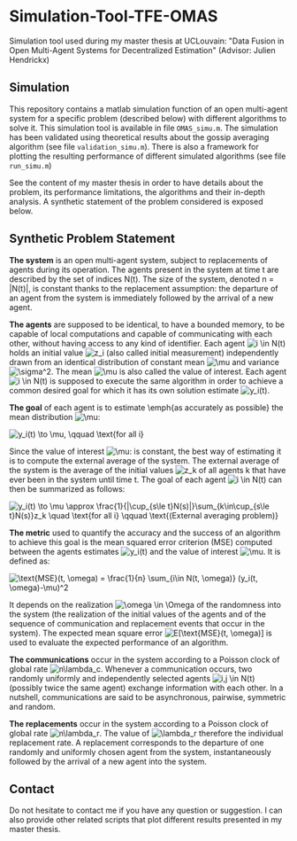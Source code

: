 # Simulation-Tool-TFE-OMAS
Simulation tool used during my master thesis at UCLouvain: "Data Fusion in Open Multi-Agent Systems for Decentralized Estimation"
(Advisor: Julien Hendrickx)

 ## Simulation
This repository contains a matlab simulation function of an open multi-agent system for a specific problem (described below) with different algorithms to solve it. This simulation tool is available in file `OMAS_simu.m`. The simulation has been validated using theoretical results about the gossip averaging algorithm (see file `validation_simu.m`). There is also a framework for plotting the resulting performance of different simulated algorithms (see file `run_simu.m`)

See the content of my master thesis in order to have details about the problem, its performance limitations, the algorithms and their in-depth analysis. A synthetic statement of the problem considered is exposed below.

## Synthetic Problem Statement
**The system** is an open multi-agent system, subject to replacements of agents during its operation. The agents present in the system at time t are described by the set of indices N(t). The size of the system, denoted n = |N(t)|, is constant thanks to the replacement assumption: the departure of an agent from the system is immediately followed by the arrival of a new agent.

**The agents** are supposed to be identical, to have a bounded memory, to be capable of local computations and capable of communicating with each other, without having access to any kind of identifier. Each agent ![i \in N(t)](https://render.githubusercontent.com/render/math?math=i%20%5Cin%20N(t))  holds an initial value ![z_i](https://render.githubusercontent.com/render/math?math=z_i) (also called initial measurement) independently drawn from an identical distribution of constant mean ![\mu](https://render.githubusercontent.com/render/math?math=%5Cmu) and variance ![\sigma^2](https://render.githubusercontent.com/render/math?math=%5Csigma%5E2). The mean ![\mu](https://render.githubusercontent.com/render/math?math=%5Cmu) is also called the value of interest. Each agent ![i \in N(t)](https://render.githubusercontent.com/render/math?math=i%20%5Cin%20N(t)) is supposed to execute the same algorithm in order to achieve a common desired goal for which it has its own solution estimate ![y_i(t)](https://render.githubusercontent.com/render/math?math=y_i(t)).

**The goal** of each agent is to estimate \emph{as accurately as possible} the mean distribution ![\mu](https://render.githubusercontent.com/render/math?math=%5Cmu):

![y_i(t) \to \mu, \qquad \text{for all i} ](https://render.githubusercontent.com/render/math?math=y_i(t)%20%5Cto%20%5Cmu%2C%20%5Cqquad%20%5Ctext%7Bfor%20all%20i%7D%20)

Since the value of interest ![\mu](https://render.githubusercontent.com/render/math?math=%5Cmu): is constant, the best way of estimating it is to compute the external average of the system. The external average of the system is the average of the initial values ![z_k](https://render.githubusercontent.com/render/math?math=z_k) of all agents k that have ever been in the system until time t. The goal of each agent ![i \in N(t)](https://render.githubusercontent.com/render/math?math=i%20%5Cin%20N(t)) can then be summarized as follows:

![y_i(t) \to \mu \approx \frac{1}{|\cup_{s\le t}N(s)|}\sum_{k\in\cup_{s\le t}N(s)}z_k \quad \text{for all i} \qquad \text{(External averaging problem)}](https://render.githubusercontent.com/render/math?math=y_i(t)%20%5Cto%20%5Cmu%20%5Capprox%20%5Cfrac%7B1%7D%7B%7C%5Ccup_%7Bs%5Cle%20t%7DN(s)%7C%7D%5Csum_%7Bk%5Cin%5Ccup_%7Bs%5Cle%20t%7DN(s)%7Dz_k%20%5Cquad%20%5Ctext%7Bfor%20all%20i%7D%20%5Cqquad%20%5Ctext%7B(External%20averaging%20problem)%7D)
   
**The metric** used to quantify the accuracy and the success of an algorithm to achieve this goal is the mean squared error criterion (MSE) computed between the agents estimates ![y_i(t)](https://render.githubusercontent.com/render/math?math=y_i(t)) and the value of interest ![\mu](https://render.githubusercontent.com/render/math?math=%5Cmu). It is defined as:

![\text{MSE}(t, \omega) = \frac{1}{n} \sum_{i\in N(t, \omega)} (y_i(t, \omega)-\mu)^2](https://render.githubusercontent.com/render/math?math=%5Ctext%7BMSE%7D(t%2C%20%5Comega)%20%3D%20%5Cfrac%7B1%7D%7Bn%7D%20%5Csum_%7Bi%5Cin%20N(t%2C%20%5Comega)%7D%20(y_i(t%2C%20%5Comega)-%5Cmu)%5E2)

It depends on the realization ![\omega \in \Omega](https://render.githubusercontent.com/render/math?math=%5Comega%20%5Cin%20%5COmega) of the randomness into the system (the realization of the initial values of the agents and of the sequence of communication and replacement events that occur in the system). The expected mean square error ![E\[\text{MSE}(t, \omega)\]](https://render.githubusercontent.com/render/math?math=E%5B%5Ctext%7BMSE%7D(t%2C%20%5Comega)%5D) is used to evaluate the expected performance of an algorithm.
    
**The communications** occur in the system according to a Poisson clock of global rate ![n\lambda_c](https://render.githubusercontent.com/render/math?math=n%5Clambda_c). Whenever a communication occurs, two randomly uniformly and independently selected agents ![i,j \in N(t)](https://render.githubusercontent.com/render/math?math=i%2Cj%20%5Cin%20N(t)) (possibly twice the same agent) exchange information with each other. In a nutshell, communications are said to be asynchronous, pairwise, symmetric and random. 

 **The replacements** occur in the system according to a Poisson clock of global rate ![n\lambda_r](https://render.githubusercontent.com/render/math?math=n%5Clambda_r). The value of ![\lambda_r](https://render.githubusercontent.com/render/math?math=%5Clambda_r) therefore the individual replacement rate. A replacement corresponds to the departure of one randomly and uniformly chosen agent from the system, instantaneously followed by the arrival of a new agent into the system.
 
## Contact
Do not hesitate to contact me if you have any question or suggestion.
I can also provide other related scripts that plot different results presented in my master thesis.
